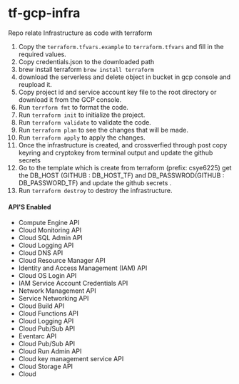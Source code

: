 # tf-gcp-infra
Repo relate Infrastructure as code with terraform 

1. Copy the `terraform.tfvars.example` to `terraform.tfvars` and fill in the required values.
2. Copy credentials.json to the downloaded path
3. brew install terraform `brew install terraform`
4. download the serverless and delete object in bucket in gcp console and reupload it.
5. Copy project id and service account key file to the root directory or download it from the GCP console.
6. Run `terrform fmt` to format the code.
7. Run `terraform init` to initialize the project.
8. Run `terraform validate` to validate the code.
9. Run `terraform plan` to see the changes that will be made.
10. Run `terraform apply` to apply the changes.
11. Once the infrastructure is created, and crossverfied through post copy keyring and cryptokey from terminal output and update the github secrets 
12. Go to the template which is create from terraform (prefix: csye6225) get the DB_HOST (GITHUB : DB_HOST_TF) and DB_PASSWROD(GITHUB : DB_PASSWORD_TF) and update the github secrets .
13. Run `terraform destroy` to destroy the infrastructure.



#### API'S Enabled 
- Compute Engine API	
- Cloud Monitoring API		
- Cloud SQL Admin API		
- Cloud Logging API		
- Cloud DNS API		
- Cloud Resource Manager API	
- Identity and Access Management (IAM) API		
- Cloud OS Login API					
- IAM Service Account Credentials API					
- Network Management API					
- Service Networking API
- Cloud Build API
- Cloud Functions API
- Cloud Logging API
- Cloud Pub/Sub API
- Eventarc API
- Cloud Pub/Sub API
- Cloud Run Admin API
- Cloud key management service API
- Cloud Storage API
- Cloud 

